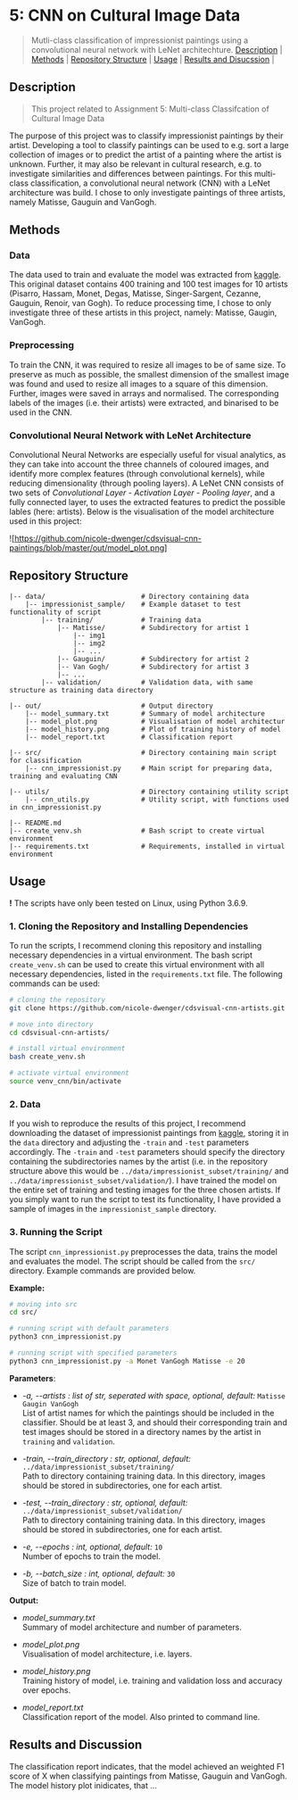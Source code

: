 # 5: CNN on Cultural Image Data

> Mutli-class classification of impressionist paintings using a convolutional neural network with LeNet architechture.
> [Description](#description) | [Methods](#methods) | [Repository Structure](#repository-structure) | [Usage](#usage) | [Results and Disucssion](#results-and-discussion) |

## Description

> This project related to Assignment 5: Multi-class Classifcation of Cultural Image Data

The purpose of this project was to classify impressionist paintings by their artist. Developing a tool to classify paintings can be used to e.g. sort a large collection of images or to predict the artist of a painting where the artist is unknown. Further, it may also be relevant in cultural research, e.g. to investigate similarities and differences between paintings. For this multi-class classification, a convolutional neural network (CNN) with a LeNet architecture was build. I chose to only investigate paintings of three artists, namely Matisse, Gauguin and VanGogh. 
 

## Methods
### Data 
The data used to train and evaluate the model was extracted from [kaggle](https://www.kaggle.com/delayedkarma/impressionist-classifier-data). This original dataset contains 400 training and 100 test images for 10 artists (Pisarro, Hassam, Monet, Degas, Matisse, Singer-Sargent, Cezanne, Gauguin, Renoir, van Gogh). To reduce processing time, I chose to only investigate three of these artists in this project, namely: Matisse, Gaugin, VanGogh. 

### Preprocessing
To train the CNN, it was required to resize all images to be of same size. To preserve as much as possible, the smallest dimension of the smallest image was found and used to resize all images to a square of this dimension. Further, images were saved in arrays and normalised. The corresponding labels of the images (i.e. their artists) were extracted, and binarised to be used in the CNN. 

### Convolutional Neural Network with LeNet Architecture
Convolutional Neural Networks are especially useful for visual analytics, as they can take into account the three channels of coloured images, and identify more complex features (through convolutional kernels), while reducing dimensionality (through pooling layers). A LeNet CNN consists of two sets of  *Convolutional Layer - Activation Layer - Pooling layer*, and a fully connected layer, to uses the extracted features to predict the possible lables (here: artists). Below is the visualisation of the model architecture used in this project: 

![https://github.com/nicole-dwenger/cdsvisual-cnn-paintings/blob/master/out/model_plot.png]


## Repository Structure

```
|-- data/                        # Directory containing data
    |-- impressionist_sample/    # Example dataset to test functionality of script
        |-- training/            # Training data
            |-- Matisse/         # Subdirectory for artist 1
                |-- img1
                |-- img2
                |-- ...
            |-- Gauguin/         # Subdirectory for artist 2
            |-- Van Gogh/        # Subdirectory for artist 3
            |-- ...
        |-- validation/          # Validation data, with same structure as training data directory

|-- out/                         # Output directory
    |-- model_summary.txt        # Summary of model architecture
    |-- model_plot.png           # Visualisation of model architectur
    |-- model_history.png        # Plot of training history of model
    |-- model_report.txt         # Classification report

|-- src/                         # Directory containing main script for classification
    |-- cnn_impressionist.py     # Main script for preparing data, training and evaluating CNN
    
|-- utils/                       # Directory containing utility script
    |-- cnn_utils.py             # Utility script, with functions used in cnn_impressionist.py

|-- README.md
|-- create_venv.sh               # Bash script to create virtual environment
|-- requirements.txt             # Requirements, installed in virtual environment
```

## Usage

**!** The scripts have only been tested on Linux, using Python 3.6.9. 

### 1. Cloning the Repository and Installing Dependencies

To run the scripts, I recommend cloning this repository and installing necessary dependencies in a virtual environment. The bash script `create_venv.sh` can be used to create this virtual environment with all necessary dependencies, listed in the `requirements.txt` file. The following commands can be used:

```bash
# cloning the repository
git clone https://github.com/nicole-dwenger/cdsvisual-cnn-artists.git

# move into directory
cd cdsvisual-cnn-artists/

# install virtual environment
bash create_venv.sh

# activate virtual environment 
source venv_cnn/bin/activate
```

### 2. Data
If you wish to reproduce the results of this project, I recommend downloading the dataset of impressionist paintings from  [kaggle](https://www.kaggle.com/delayedkarma/impressionist-classifier-data), storing it in the `data` directory and adjusting the  `-train` and `-test` parameters accordingly. The `-train` and `-test` parameters should specify the directory containing the subdirectories names by the artist (i.e. in the repository structure above this would be `../data/impressionist_subset/training/` and `../data/impressionist_subset/validation/`). I have trained the model on the entire set of training and testing images for the three chosen artists. 
If you simply want to run the script to test its functionality, I have provided a sample of images in the `impressionist_sample` directory. 


### 3. Running the Script 

The script `cnn_impressionist.py` preprocesses the data, trains the model and evaluates the model. The script should be called from the `src/` directory. Example commands are provided below. 

__Example:__
```bash
# moving into src
cd src/

# running script with default parameters
python3 cnn_impressionist.py

# running script with specified parameters
python3 cnn_impressionist.py -a Monet VanGogh Matisse -e 20
```

__Parameters__:
- *-a, --artists : list of str, seperated with space, optional, default:* `Matisse Gaugin VanGogh`\
   List of artist names for which the paintings should be included in the classifier. Should be at least 3, and should their 
   corresponding train and test images should be stored in a directory names by the artist in `training` and `validation`. 
   
- *-train, --train_directory : str, optional, default:* `../data/impressionist_subset/training/`\
   Path to directory containing training data. In this directory, images should be stored in subdirectories, one for each artist. 

- *-test, --train_directory : str, optional, default:* `../data/impressionist_subset/validation/`\
   Path to directory containing training data. In this directory, images should be stored in subdirectories, one for each artist. 

- *-e, --epochs : int, optional, default:* `10`\
   Number of epochs to train the model. 

- *-b, --batch_size : int, optional, default:* `30`\
   Size of batch to train model. 

__Output:__
- *model_summary.txt*\
    Summary of model architecture and number of parameters.

- *model_plot.png*\
   Visualisation of model architecture, i.e. layers. 

- *model_history.png*\
   Training history of model, i.e. training and validation loss and accuracy over epochs. 

- *model_report.txt*\
   Classification report of the model. Also printed to command line. 

## Results and Discussion

The classification report indicates, that the model achieved an weighted F1 score of X when classifying paintings from  Matisse, Gauguin and VanGogh. The model history plot inidicates, that ...




